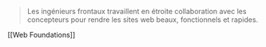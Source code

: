 
> Les ingénieurs frontaux travaillent en étroite collaboration avec les concepteurs pour rendre les sites web beaux, fonctionnels et rapides.

[[Web Foundations]]

